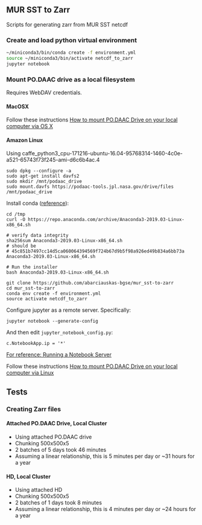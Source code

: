 ## MUR SST to Zarr

Scripts for generating zarr from MUR SST netcdf 


### Create and load python virtual environment

```bash
~/miniconda3/bin/conda create -f environment.yml
source ~/miniconda3/bin/activate netcdf_to_zarr
jupyter notebook
```

### Mount PO.DAAC drive as a local filesystem

Requires WebDAV credentials.

#### MacOSX

Follow these instructions [How to mount PO.DAAC Drive on your local computer via OS X](https://podaac.jpl.nasa.gov/forum/viewtopic.php?f=75&t=1020)

#### Amazon Linux

Using caffe_python3_cpu-171216-ubuntu-16.04-95768314-1460-4c0e-a521-65743f73f245-ami-d6c6b4ac.4

```
sudo dpkg --configure -a
sudo apt-get install davfs2
sudo mkdir /mnt/podaac_drive
sudo mount.davfs https://podaac-tools.jpl.nasa.gov/drive/files /mnt/podaac_drive
```

Install conda ([reference](https://www.digitalocean.com/community/tutorials/how-to-install-anaconda-on-ubuntu-18-04-quickstart)):
```
cd /tmp
curl -O https://repo.anaconda.com/archive/Anaconda3-2019.03-Linux-x86_64.sh

# verify data integrity
sha256sum Anaconda3-2019.03-Linux-x86_64.sh
# should be
# 45c851b7497cc14d5ca060064394569f724b67d9b5f98a926ed49b834a6bb73a  Anaconda3-2019.03-Linux-x86_64.sh

# Run the installer
bash Anaconda3-2019.03-Linux-x86_64.sh 
```


```
git clone https://github.com/abarciauskas-bgse/mur_sst-to-zarr
cd mur_sst-to-zarr
conda env create -f environment.yml
source activate netcdf_to_zarr
```

Configure jupyter as a remote server. Specifically:

```
jupyter notebook --generate-config
```

And then edit `jupyter_notebook_config.py`:

```
c.NotebookApp.ip = '*'
```

[For reference: Running a Notebook Server](https://jupyter-notebook.readthedocs.io/en/stable/public_server.html)

Follow these instructions [How to mount PO.DAAC Drive on your local computer via Linux](https://podaac.jpl.nasa.gov/forum/viewtopic.php?f=75&t=1026)

## Tests

### Creating Zarr files

#### Attached PO.DAAC Drive, Local Cluster

* Using attached PO.DAAC drive
* Chunking 500x500x5
* 2 batches of 5 days took 46 minutes
* Assuming a linear relationship, this is 5 minutes per day or ~31 hours for a year


#### HD, Local Cluster

* Using attached HD
* Chunking 500x500x5
* 2 batches of 1 days took 8 minutes
* Assuming a linear relationship, this is 4 minutes per day or ~24 hours for a year





